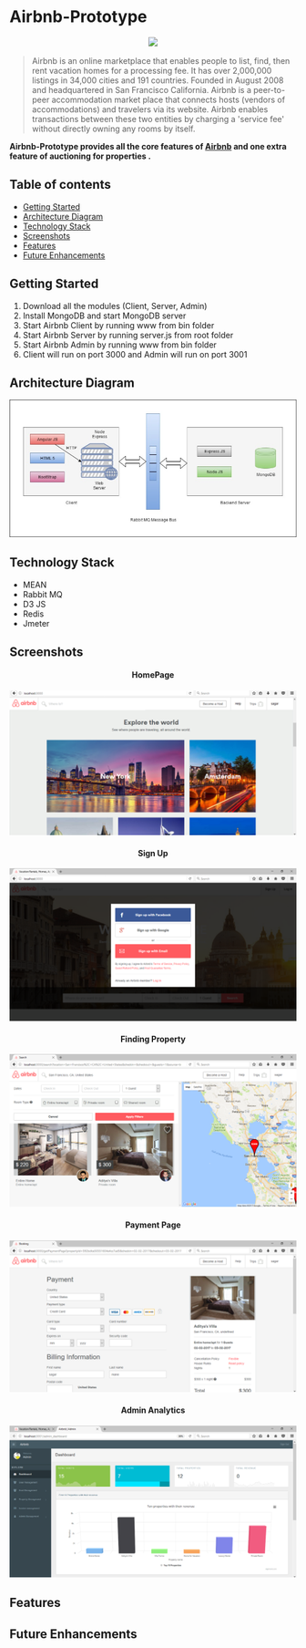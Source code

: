 # Airbnb-Prototype
<p align="center"><img src="http://logok.org/wp-content/uploads/2014/07/Airbnb-new-logo-2014.png" width="40%" /></p>

>Airbnb is an online marketplace that enables people to list, find, then rent vacation homes for a processing fee. It has over 2,000,000 listings in 34,000 cities and 191 countries. Founded in August 2008 and headquartered in San Francisco California.
Airbnb is a peer-to-peer accommodation market place that connects hosts (vendors of accommodations) and travelers via its website. Airbnb enables transactions between these two entities by charging a 'service fee' without directly owning any rooms by itself.

**Airbnb-Prototype provides all the core features of [Airbnb](www.airbnb.com) and one extra feature of auctioning for properties .**

## Table of contents
- [Getting Started](#getting-started)
- [Architecture Diagram](#architecture-diagram)
- [Technology Stack](#technology-stack)
- [Screenshots](#screenshots)
- [Features](#features)
- [Future Enhancements](#future-enhancements)

## Getting Started
1. Download all the modules (Client, Server, Admin)
2. Install MongoDB and start MongoDB server
3. Start Airbnb Client by running www from bin folder
4. Start Airbnb Server by running server.js from root folder 
5. Start Airbnb Admin by running www from bin folder
6. Client will run on port 3000 and Admin will run on port 3001

## Architecture Diagram
<p align="center"><img src="https://github.com/Sagar-Mane/Airbnb-Prototype/blob/master/docs/Architecture%20Diagram.jpg" /></p>

## Technology Stack
- MEAN 
- Rabbit MQ 
- D3 JS
- Redis
- Jmeter
## Screenshots
<p align="center"><h4 align="center">HomePage</h4><img src="https://github.com/Sagar-Mane/Airbnb-Prototype/blob/master/docs/Screenshots/Homepage.png"/>
<h4 align="center">Sign Up</h4><img src="https://github.com/Sagar-Mane/Airbnb-Prototype/blob/master/docs/Screenshots/Sign%20UP.png"/>
<h4 align="center">Finding Property</h4><img src="https://github.com/Sagar-Mane/Airbnb-Prototype/blob/master/docs/Screenshots/Properties.png"/>
<h4 align="center">Payment Page</h4><img src="https://github.com/Sagar-Mane/Airbnb-Prototype/blob/master/docs/Screenshots/Payment.png"/>
<h4 align="center">Admin Analytics</h4><img src="https://github.com/Sagar-Mane/Airbnb-Prototype/blob/master/docs/Screenshots/Admin%20Dashboard.png"/>
</p>


## Features

## Future Enhancements
